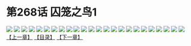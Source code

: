 # 第268话 囚笼之鸟1
![](https://s2.baozimh.com/scomic/sanyanxiaotianlu-samanhua/0/267-gkz7/1.jpg)
![](https://s2.baozimh.com/scomic/sanyanxiaotianlu-samanhua/0/267-gkz7/2.jpg)
![](https://s2.baozimh.com/scomic/sanyanxiaotianlu-samanhua/0/267-gkz7/3.jpg)
![](https://s2.baozimh.com/scomic/sanyanxiaotianlu-samanhua/0/267-gkz7/4.jpg)
![](https://s2.baozimh.com/scomic/sanyanxiaotianlu-samanhua/0/267-gkz7/5.jpg)
![](https://s2.baozimh.com/scomic/sanyanxiaotianlu-samanhua/0/267-gkz7/6.jpg)
![](https://s2.baozimh.com/scomic/sanyanxiaotianlu-samanhua/0/267-gkz7/7.jpg)
![](https://s2.baozimh.com/scomic/sanyanxiaotianlu-samanhua/0/267-gkz7/8.jpg)
![](https://s2.baozimh.com/scomic/sanyanxiaotianlu-samanhua/0/267-gkz7/9.jpg)
![](https://s2.baozimh.com/scomic/sanyanxiaotianlu-samanhua/0/267-gkz7/10.jpg)
![](https://s2.baozimh.com/scomic/sanyanxiaotianlu-samanhua/0/267-gkz7/11.jpg)
![](https://s2.baozimh.com/scomic/sanyanxiaotianlu-samanhua/0/267-gkz7/12.jpg)
![](https://s2.baozimh.com/scomic/sanyanxiaotianlu-samanhua/0/267-gkz7/13.jpg)
![](https://s2.baozimh.com/scomic/sanyanxiaotianlu-samanhua/0/267-gkz7/14.jpg)
![](https://s2.baozimh.com/scomic/sanyanxiaotianlu-samanhua/0/267-gkz7/15.jpg)
![](https://s2.baozimh.com/scomic/sanyanxiaotianlu-samanhua/0/267-gkz7/16.jpg)
![](https://s2.baozimh.com/scomic/sanyanxiaotianlu-samanhua/0/267-gkz7/17.jpg)
![](https://s2.baozimh.com/scomic/sanyanxiaotianlu-samanhua/0/267-gkz7/18.jpg)
![](https://s2.baozimh.com/scomic/sanyanxiaotianlu-samanhua/0/267-gkz7/19.jpg)
![](https://s2.baozimh.com/scomic/sanyanxiaotianlu-samanhua/0/267-gkz7/20.jpg)
![](https://s2.baozimh.com/scomic/sanyanxiaotianlu-samanhua/0/267-gkz7/21.jpg)
![](https://s2.baozimh.com/scomic/sanyanxiaotianlu-samanhua/0/267-gkz7/22.jpg)
![](https://s2.baozimh.com/scomic/sanyanxiaotianlu-samanhua/0/267-gkz7/23.jpg)
![](https://s2.baozimh.com/scomic/sanyanxiaotianlu-samanhua/0/267-gkz7/24.jpg)
[【上一章】](./267.md)
[【目录】](./README.md)
[【下一章】](./269.md)
